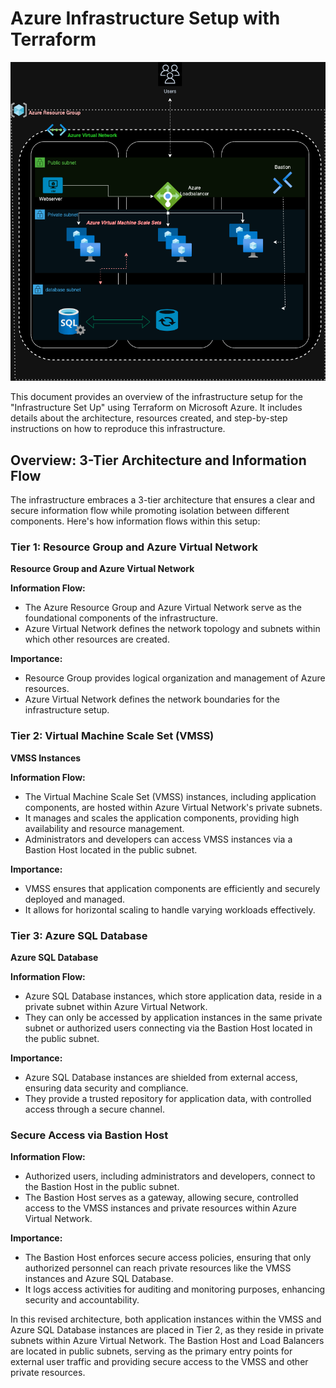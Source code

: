# Azure Infrastructure Setup with Terraform

![Infrastructure Diagram](Infra_diagram.png)

This document provides an overview of the infrastructure setup for the "Infrastructure Set Up" using Terraform on Microsoft Azure. It includes details about the architecture, resources created, and step-by-step instructions on how to reproduce this infrastructure.

## Overview: 3-Tier Architecture and Information Flow

The infrastructure embraces a 3-tier architecture that ensures a clear and secure information flow while promoting isolation between different components. Here's how information flows within this setup:

### Tier 1: Resource Group and Azure Virtual Network

**Resource Group and Azure Virtual Network**

**Information Flow:**

- The Azure Resource Group and Azure Virtual Network serve as the foundational components of the infrastructure.
- Azure Virtual Network defines the network topology and subnets within which other resources are created.

**Importance:**

- Resource Group provides logical organization and management of Azure resources.
- Azure Virtual Network defines the network boundaries for the infrastructure setup.

### Tier 2: Virtual Machine Scale Set (VMSS)

**VMSS Instances**

**Information Flow:**

- The Virtual Machine Scale Set (VMSS) instances, including application components, are hosted within Azure Virtual Network's private subnets.
- It manages and scales the application components, providing high availability and resource management.
- Administrators and developers can access VMSS instances via a Bastion Host located in the public subnet.

**Importance:**

- VMSS ensures that application components are efficiently and securely deployed and managed.
- It allows for horizontal scaling to handle varying workloads effectively.

### Tier 3: Azure SQL Database

**Azure SQL Database**

**Information Flow:**

- Azure SQL Database instances, which store application data, reside in a private subnet within Azure Virtual Network.
- They can only be accessed by application instances in the same private subnet or authorized users connecting via the Bastion Host located in the public subnet.

**Importance:**

- Azure SQL Database instances are shielded from external access, ensuring data security and compliance.
- They provide a trusted repository for application data, with controlled access through a secure channel.

### Secure Access via Bastion Host

**Information Flow:**

- Authorized users, including administrators and developers, connect to the Bastion Host in the public subnet.
- The Bastion Host serves as a gateway, allowing secure, controlled access to the VMSS instances and private resources within Azure Virtual Network.

**Importance:**

- The Bastion Host enforces secure access policies, ensuring that only authorized personnel can reach private resources like the VMSS instances and Azure SQL Database.
- It logs access activities for auditing and monitoring purposes, enhancing security and accountability.

In this revised architecture, both application instances within the VMSS and Azure SQL Database instances are placed in Tier 2, as they reside in private subnets within Azure Virtual Network. The Bastion Host and Load Balancers are located in public subnets, serving as the primary entry points for external user traffic and providing secure access to the VMSS and other private resources.
